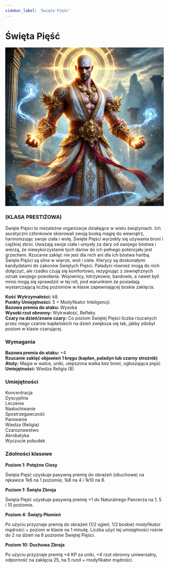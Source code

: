 ```yaml
---
sidebar_label: 'Święta Pięść'
---
```



# Święta Pięść

![święta pięść](../../static/img/wiki/wiki-klasy/swieta-piesc.png)

### (KLASA PRESTIŻOWA)
Święte Pięści to niezależne organizacje działające w wielu świątyniach. Ich ascetyczni członkowie skierowali swoją boską magię do wewnątrz, harmonizując swoje ciała i wolę. Święte Pięści wyrzekły się używania broni i ciężkiej zbroi. Uważają swoje ciała i umysły za dary od swojego bóstwa i wierzą, że niewykorzystanie tych darów do ich pełnego potencjału jest grzechem. Rzucanie zaklęć nie jest dla nich ani dla ich bóstwa hańbą. Święte Pięści są silne w wierze, woli i ciele. Klerycy są doskonałymi kandydatami do zakonów Świętych Pięści. Paladyni również mogą do nich dołączyć, ale rzadko czują się komfortowo, rezygnując z zewnętrznych oznak swojego powołania. Wojownicy, łotrzykowie, bardowie, a nawet byli mnisi mogą się sprawdzić w tej roli, pod warunkiem że posiadają wystarczającą liczbę poziomów w klasie zapewniającej boskie zaklęcia.

**Kość Wytrzymałości:** k8.\
**Punkty Umiejętności:** 5 + Modyfikator Inteligencji.\
**Bazowa premia do ataku:** Wysoka\
**Wysoki rzut obronny:** Wytrwałość, Refleks\
**Czary na dzień/znane czary:** Co poziom Świętej Pięści liczba rzucanych przez niego czarów kapłańskich na dzień zwiększa się tak, jakby zdobył poziom w klasie czarującej.

### Wymagania
**Bazowa premia do ataku:** +4\
**Rzucanie zaklęć objawień 1 kręgu (kapłan, paladyn lub czarny strażnik)**\
**Atuty:** Magia w walce, uniki, ulepszona walka bez broni, ogłuszająca pięść\
**Umiejętności:** Wiedza Religia (8)


### Umiejętności
Koncentracja\
Dyscyplina\
Leczenie\
Nasłuchiwanie\
Spostrzegawczość\
Parowanie\
Wiedza (Religia)\
Czaroznawstwo\
Akrobatyka\
Wyczucie pobudek


### Zdolności klasowe

**Poziom 1: Potężne Ciosy**

Święta Pięść uzyskuje pasywną premię do obrażeń (obuchowe) na rękawice 1k6 na 1 poziomie, 1k8 na 4 i 1k10 na 8.

**Poziom 1: Święta Zbroja**

Święta Pięść uzyskuje pasywną premię +1 do Naturalnego Pancerza na 1, 5 i 10 poziomie.

**Poziom 4: Święty Płomień**

Po użyciu przyznaje premię do obrażeń (1/2 ogień, 1/2 boskie) modyfikator mądrości + poziom w klasie na 1 minutę. Liczba użyć tej umiejętności rośnie do 2 na dzień na 8 poziomie Świętej Pięści.

**Poziom 10: Duchowa Zbroja**

Po użyciu przyznaje premię +4 KP za uniki, +4 rzut obronny uniwersalny, odporność na zaklęcia 25, na 5 rund + modyfikator mądrości.

